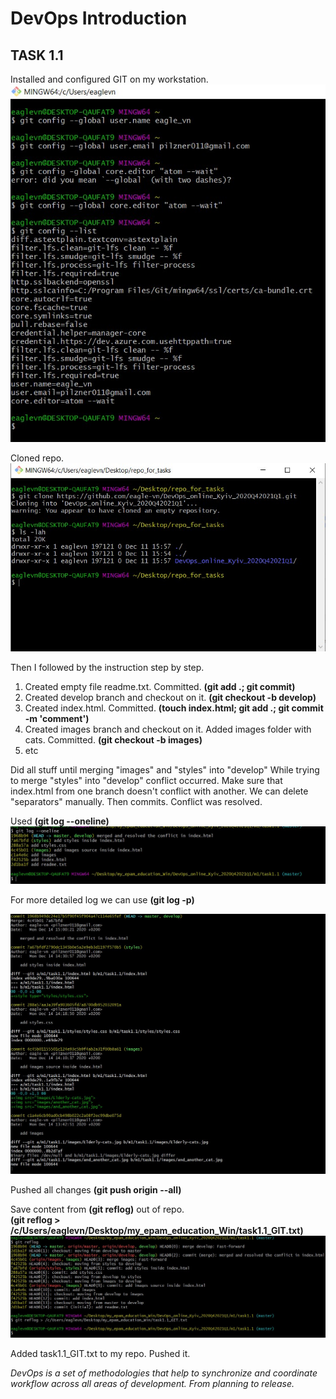 # DevOps Introduction
## TASK 1.1

Installed and configured GIT on my workstation.
![Screenshot_1](./screenshots/1.jpg)

Cloned repo.
![Screenshot_2](./screenshots/2_clone.jpg)

Then I followed by the instruction step by step.
1. Created empty file readme.txt. Committed. **(git add .; git commit)**
2. Created develop branch and checkout on it. **(git checkout -b develop)**
3. Created index.html. Committed. **(touch index.html; git add .; git commit -m 'comment')**
4. Created images branch and checkout on it. Added images folder with cats.
Committed. **(git checkout -b images)**
5. etc


Did all stuff until merging "images" and "styles" into "develop"
While trying to merge "styles" into "develop" conflict occurred.
Make sure that index.html from one branch doesn't conflict with another.
We can delete "separators" manually. Then commits. Conflict was resolved.

Used **(git log --oneline)** <br/>
![Screenshot_3](./screenshots/one_line.jpg)

For more detailed log we can use **(git log -p)** <br/>

![Screenshot_4](./screenshots/git_log-p.jpg)

Pushed all changes **(git push origin --all)**

Save content from **(git reflog)** out of repo. <br/>
**(git reflog > /c/Users/eaglevn/Desktop/my_epam_education_Win/task1.1_GIT.txt)**<br/>
![Screenshot_5](./screenshots/git_reflog_out.jpg)

Added task1.1_GIT.txt to my repo. Pushed it.

*DevOps is a set of methodologies that help to synchronize and coordinate workflow across all areas of development. From planning to release.*
